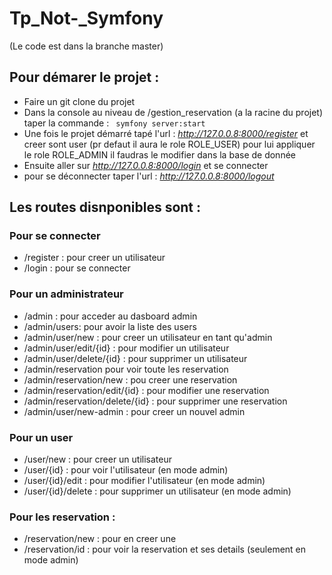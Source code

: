 # Tp_Not-_Symfony

(Le code est dans la branche master)

## Pour démarer le projet : 

- Faire un git clone du projet
- Dans la console au niveau de /gestion_reservation (a la racine du projet)  taper la commande : ``` symfony server:start```
- Une fois le projet démarré tapé l'url : *http://127.0.0.8:8000/register* et creer sont user (pr defaut il aura le role ROLE_USER) pour lui appliquer le role ROLE_ADMIN il faudras le modifier dans la base de donnée
- Ensuite aller sur *http://127.0.0.8:8000/login* et se connecter
- pour se déconnecter taper l'url : *http://127.0.0.8:8000/logout*

## Les routes disnponibles sont : 

### Pour se connecter 

- /register : pour creer un utilisateur
- /login : pour se connecter

### Pour un administrateur
- /admin : pour acceder au dasboard admin
- /admin/users: pour avoir la liste des users
- /admin/user/new : pour creer un utilisateur en tant qu'admin
- /admin/user/edit/{id} : pour modifier un utilisateur
- /admin/user/delete/{id} : pour supprimer un utilisateur
- /admin/reservation pour voir toute les reservation
- /admin/reservation/new : pou creer une reservation
- /admin/reservation/edit/{id} : pour modifier une reservation
- /admin/reservation/delete/{id} : pour supprimer une reservation
- /admin/user/new-admin : pour creer un nouvel admin

### Pour un user 
- /user/new : pour creer un utilisateur
- /user/{id} : pour voir l'utilisateur (en mode admin)
- /user/{id}/edit : pour modifier l'utilisateur (en mode admin)
- /user/{id}/delete : pour supprimer un utilisateur (en mode admin)
  
### Pour les reservation : 
- /reservation/new : pour en creer une
- /reservation/id : pour voir la reservation et ses details (seulement en mode admin)


